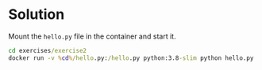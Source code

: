 # Solution

Mount the `hello.py` file in the container and start it.
```cmd
cd exercises/exercise2
docker run -v %cd%/hello.py:/hello.py python:3.8-slim python hello.py
```
